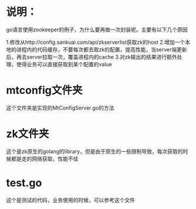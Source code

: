 说明：
===========================
go语言使用zookeeper的例子，为什么要再做一次封装呢。主要有以下几个原因

1.修改从http://config.sankuai.com/api/zkserverlist获取zk的host
2.增加一个本地的进程内的代码缓存，不要每次都去取zk的配置，提高性能，当server端更新后，再去server拉取一次，覆盖进程内的cache
3.对zk输出的结果进行额外处理，使得业务可以直接获取到某个配置的value

mtconfig文件夹
==========================
这个文件夹是实现的MtConfigServer.go的方法

zk文件夹
==========================
这个是zk原生的golang的library，但是由于原生的一些限制导致，每次获取的时候都是走的网络获取，性能不佳

test.go
=========================
这个是测试的代码，业务使用的时候，可以参考这个文件
